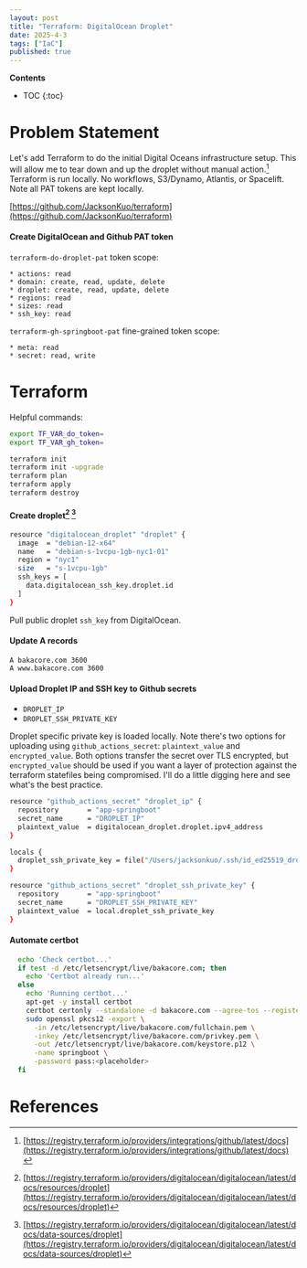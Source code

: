 ```yaml
---
layout: post
title: "Terraform: DigitalOcean Droplet"
date: 2025-4-3
tags: ["IaC"]
published: true
---
```


**Contents**
* TOC
{:toc}

# Problem Statement
Let's add Terraform to do the initial Digital Oceans infrastructure setup. This will allow me to tear down and up the droplet without manual action.[^1] Terraform is run locally. No workflows, S3/Dynamo, Atlantis, or Spacelift. Note all PAT tokens are kept locally. 

[https://github.com/JacksonKuo/terraform](https://github.com/JacksonKuo/terraform)

#### Create DigitalOcean and Github PAT token 
`terraform-do-droplet-pat` token scope:
```
* actions: read
* domain: create, read, update, delete
* droplet: create, read, update, delete
* regions: read
* sizes: read
* ssh_key: read
```

`terraform-gh-springboot-pat` fine-grained token scope:
```
* meta: read
* secret: read, write
```

# Terraform
Helpful commands:
```bash
export TF_VAR_do_token=
export TF_VAR_gh_token=

terraform init
terraform init -upgrade
terraform plan
terraform apply
terraform destroy
```

#### Create droplet[^2] [^3]
```bash
resource "digitalocean_droplet" "droplet" {
  image  = "debian-12-x64"
  name   = "debian-s-1vcpu-1gb-nyc1-01"
  region = "nyc1"
  size   = "s-1vcpu-1gb"
  ssh_keys = [
    data.digitalocean_ssh_key.droplet.id
  ]
}
```
Pull public droplet `ssh_key` from DigitalOcean.

#### Update A records
```
A bakacore.com 3600
A www.bakacore.com 3600
```

#### Upload Droplet IP and SSH key to Github secrets
* `DROPLET_IP`
* `DROPLET_SSH_PRIVATE_KEY`

Droplet specific private key is loaded locally. Note there's two options for uploading using `github_actions_secret`: `plaintext_value` and `encrypted_value`. Both options transfer the secret over TLS encrypted, but `encrypted_value` should be used if you want a  layer of protection against the terraform statefiles being compromised. I'll do a little digging here and see what's the best practice. 
```bash
resource "github_actions_secret" "droplet_ip" {
  repository       = "app-springboot"
  secret_name      = "DROPLET_IP"
  plaintext_value  = digitalocean_droplet.droplet.ipv4_address
}

locals {
  droplet_ssh_private_key = file("/Users/jacksonkuo/.ssh/id_ed25519_droplet")
}

resource "github_actions_secret" "droplet_ssh_private_key" {
  repository       = "app-springboot"
  secret_name      = "DROPLET_SSH_PRIVATE_KEY"
  plaintext_value  = local.droplet_ssh_private_key
}
```

#### Automate certbot

```bash
  echo 'Check certbot...'
  if test -d /etc/letsencrypt/live/bakacore.com; then
    echo 'Certbot already run...'
  else
    echo 'Running certbot...'
    apt-get -y install certbot
    certbot certonly --standalone -d bakacore.com --agree-tos --register-unsafely-without-email
    sudo openssl pkcs12 -export \
      -in /etc/letsencrypt/live/bakacore.com/fullchain.pem \
      -inkey /etc/letsencrypt/live/bakacore.com/privkey.pem \
      -out /etc/letsencrypt/live/bakacore.com/keystore.p12 \
      -name springboot \
      -password pass:<placeholder>
  fi
```

# References
[^1]: [https://registry.terraform.io/providers/integrations/github/latest/docs](https://registry.terraform.io/providers/integrations/github/latest/docs)

[^2]: [https://registry.terraform.io/providers/digitalocean/digitalocean/latest/docs/resources/droplet](https://registry.terraform.io/providers/digitalocean/digitalocean/latest/docs/resources/droplet)

[^3]: [https://registry.terraform.io/providers/digitalocean/digitalocean/latest/docs/data-sources/droplet](https://registry.terraform.io/providers/digitalocean/digitalocean/latest/docs/data-sources/droplet)




